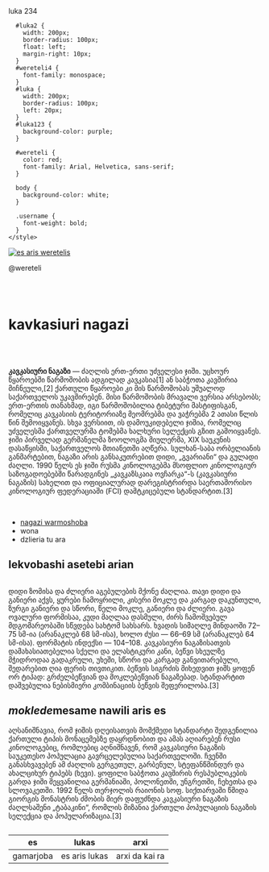<!DOCTYPE html>
<html lang="en">
  <head>
    <title>werete
    </title>luka 234</tirle>
    
      #luka2 {
        width: 200px;
        border-radius: 100px;
        float: left;
        margin-right: 10px;
      }
      #wereteli4 {
        font-family: monospace;
      }
      #luka {
        width: 200px;
        border-radius: 100px;
        left: 20px;
      }
      #luka123 {
        background-color: purple;
      }

      #wereteli {
        color: red;
        font-family: Arial, Helvetica, sans-serif;
      }

      body {
        background-color: white;
      }

      .username {
        font-weight: bold;
      }
    </style>
  </head>
  <body>
    <a
      href="https://ka.wikipedia.org/wiki/%E1%83%99%E1%83%90%E1%83%95%E1%83%99%E1%83%90%E1%83%A1%E1%83%98%E1%83%A3%E1%83%A0%E1%83%98_%E1%83%9C%E1%83%90%E1%83%92%E1%83%90%E1%83%96%E1%83%98"
      ><img id="luka2" src="images/download.jpg" alt="es aris weretelis"
    /></a>
    <p id="luka2" class="username">@wereteli</p>
    <br />
    <br />
    <h1><strong>kavkasiuri nagazi</strong></h1>
    <br /><br />
     <p id="luka123">
      <strong>კავკასიური ნაგაზი</strong> — ძაღლის ერთ-ერთი უძველესი ჯიში. უცხოურ
      წყაროებში წარმოშობის ადგილად კავკასია[1] ან საბჭოთა კავშირია მიჩნეული,[2]
      ქართული წყაროები კი მის წარმოშობას უშუალოდ საქართველოს უკავშირებენ. მისი
      წარმოშობის მრავალი ვერსია არსებობს; ერთ-ერთის თანახმად, იგი წარმოშობილია
      ტიბეტური მასტიფისგან, რომელიც კავკასიის ტერიტორიაზე მეომრებმა და ვაჭრებმა
      2 ათასი წლის წინ შემოიყვანეს. სხვა ვერსიით, ის დამოუკიდებელი ჯიშია,
      რომელიც უძველესმა ქართველურმა ტომებმა ხალხური სელექცის გზით გამოიყვანეს.
      ჯიში პირველად გერმანელმა ზოოლოგმა მიულერმა, XIX საუკუნის დასაწყისში,
      საქართველოს მთიანეთში აღწერა. სულხან-საბა ორბელიანის განმარტებით, ნაგაზი
      არის განსაკუთრებით დიდი, „გვარიანი“ და გულადი ძაღლი. 1990 წელს ეს ჯიში
      რუსმა კინოლოგებმა მსოფლიო კინოლოგიურ საზოგადოებებში წარადგინეს
      „კავკაზსკაია ოვჩარკა“-ს (კავკასიური ნაგაზის) სახელით და ოფიციალურად
      დარეგისტრირდა საერთაშორისო კინოლოგიურ ფედერაციაში (FCI) დამტკიცებული
      სტანდარტით.[3]
    </p>
    <br />
    <ul>
      <li><a href="#wereteli3">nagazi warmoshoba</a></li>
      <li>wona</li>
      <li>dzlieria tu ara</li>
    </ul>
    <h2 id="wereteli4">lekvobashi asetebi arian</h2>
    <img id="luka" src="images/unnamed.jpg" alt="" />
    <p id="wereteli3">
      დიდი ზომისა და ძლიერი აგებულების მქონე ძაღლია. თავი დიდი და განიერი აქვს,
      ყურები ჩამოყრილი, კისერი მოკლე და კარგად დაკუნთული, ზურგი განიერი და
      სწორი, წელი მოკლე, განიერი და ძლიერი. გავა ოვალური ფორმისაა, კუდი მაღლაა
      დასმული, ძირს ჩამოშვებულ მდგომარეობაში სწვდება სახტომ სახსარს. ხვადის
      სიმაღლე მინდაოში 72–75 სმ-ია (არანაკლებ 68 სმ-ისა), ხოლო ძუსი — 66–69 სმ
      (არანაკლებ 64 სმ-ისა). ფორმატის ინდექსი — 104–108. კავკასიური ნაგაზისათვის
      დამახასიათებელია სქელი და ელასტიკური კანი, ბეწვი სხეულზე მჭიდროდაა
      გადაკრული, უხეში, სწორი და კარგად განვითარებული, შედარებით ღია ფერის
      თივთიკით. ბეწვის სიგრძის მიხედვით ჯიშს ყოფენ ორ ტიპად: გრძელბეწვიან და
      მოკლებეწვიან ნაგაზებად. სტანდარტით დაშვებულია ნებისმიერი კომბინაციის
      ბეწვის შეფერილობა.[3]
    </p>
    <h2><em>moklede</em>mesame nawili aris es</h2>
    <p id="wereteli">
      აღსანიშნავია, რომ ჯიშის დღეისათვის მომქმედი სტანდარტი შედგენილია ქართული
      ტიპის მონაცემებზე დაყრდნობით და ამას აღიარებენ რუსი კინოლოგებიც, რომლებიც
      აღნიშნავენ, რომ კავკასიური ნაგაზის საუკეთესო პოპულაცია გავრცელებულია
      საქართველოში. ჩვენში განასხვავებენ ამ ძაღლის გერგეთულ, გარბენულ,
      სტეფანწმინდურ და ახალციხურ ტიპებს (ხევი). ყოფილი საბჭოთა კავშირის
      რესპუბლიკების გარდა ჯიში შეყვანილია გერმანიაში, პოლონეთში, უნგრეთში,
      ჩეხეთსა და სლოვაკეთში. 1992 წელს თერჯოლის რაიონის სოფ. სიქთარვაში წმიდა
      გიორგის მონასტრის ძმობის მიერ დაფუძნდა კავკასიური ნაგაზის ძაღლსაშენი
      „ტაბაკინი“, რომლის მიზანია ქართული პოპულაციის ნაგაზის სელექცია და
      პოპულარიზაცია.[3]
    </p>
    <h2></h2>
    <table>
      <thead>
        <tr>
          <th>es</th>
          <th>lukas</th>
          <th>arxi</th>
        </tr>
      </thead>
      <tbody>
        <tr>
          <td>gamarjoba</td>
          <td>es aris lukas</td>
          <td>arxi da kai ra</td>
        </tr>
      </tbody>
    </table>
  </body>
</html>
